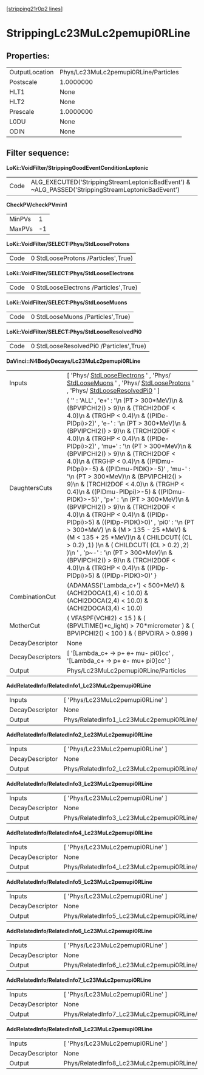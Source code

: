 [[stripping21r0p2 lines]](./stripping21r0p2-leptonic)

# StrippingLc23MuLc2pemupi0RLine

## Properties:

|                |                                      |
|----------------|--------------------------------------|
| OutputLocation | Phys/Lc23MuLc2pemupi0RLine/Particles |
| Postscale      | 1.0000000                            |
| HLT1           | None                                 |
| HLT2           | None                                 |
| Prescale       | 1.0000000                            |
| L0DU           | None                                 |
| ODIN           | None                                 |

## Filter sequence:

**LoKi::VoidFilter/StrippingGoodEventConditionLeptonic**

|      |                                                                                                   |
|------|---------------------------------------------------------------------------------------------------|
| Code | ALG_EXECUTED('StrippingStreamLeptonicBadEvent') & \~ALG_PASSED('StrippingStreamLeptonicBadEvent') |

**CheckPV/checkPVmin1**

|        |     |
|--------|-----|
| MinPVs | 1   |
| MaxPVs | -1  |

**LoKi::VoidFilter/SELECT:Phys/StdLooseProtons**

|      |                                     |
|------|-------------------------------------|
| Code | 0 StdLooseProtons /Particles',True) |

**LoKi::VoidFilter/SELECT:Phys/StdLooseElectrons**

|      |                                       |
|------|---------------------------------------|
| Code | 0 StdLooseElectrons /Particles',True) |

**LoKi::VoidFilter/SELECT:Phys/StdLooseMuons**

|      |                                   |
|------|-----------------------------------|
| Code | 0 StdLooseMuons /Particles',True) |

**LoKi::VoidFilter/SELECT:Phys/StdLooseResolvedPi0**

|      |                                         |
|------|-----------------------------------------|
| Code | 0 StdLooseResolvedPi0 /Particles',True) |

**DaVinci::N4BodyDecays/Lc23MuLc2pemupi0RLine**

|                  |                                                                                                                                                                                                                                                                                                                                                                                                                                                                                                                                                                                                                                                                                                                                                                                                                                                                                                                                                                                                      |
|------------------|------------------------------------------------------------------------------------------------------------------------------------------------------------------------------------------------------------------------------------------------------------------------------------------------------------------------------------------------------------------------------------------------------------------------------------------------------------------------------------------------------------------------------------------------------------------------------------------------------------------------------------------------------------------------------------------------------------------------------------------------------------------------------------------------------------------------------------------------------------------------------------------------------------------------------------------------------------------------------------------------------|
| Inputs           | [ 'Phys/ [StdLooseElectrons](./stripping21r0p2-stdlooseelectrons) ' , 'Phys/ [StdLooseMuons](./stripping21r0p2-stdloosemuons) ' , 'Phys/ [StdLooseProtons](./stripping21r0p2-stdlooseprotons) ' , 'Phys/ [StdLooseResolvedPi0](./stripping21r0p2-stdlooseresolvedpi0) ' ]                                                                                                                                                                                                                                                                                                                                                                                                                                                                                                                                                                                                                                                                                                                          |
| DaughtersCuts    | { '' : 'ALL' , 'e+' : '\n (PT \> 300\*MeV)\n & (BPVIPCHI2() \> 9)\n & (TRCHI2DOF \< 4.0)\n & (TRGHP \< 0.4)\n & ((PIDe-PIDpi)\>2)' , 'e-' : '\n (PT \> 300\*MeV)\n & (BPVIPCHI2() \> 9)\n & (TRCHI2DOF \< 4.0)\n & (TRGHP \< 0.4)\n & ((PIDe-PIDpi)\>2)' , 'mu+' : '\n (PT \> 300\*MeV)\n & (BPVIPCHI2() \> 9)\n & (TRCHI2DOF \< 4.0)\n & (TRGHP \< 0.4)\n & ((PIDmu-PIDpi)\>-5) & ((PIDmu-PIDK)\>-5)' , 'mu-' : '\n (PT \> 300\*MeV)\n & (BPVIPCHI2() \> 9)\n & (TRCHI2DOF \< 4.0)\n & (TRGHP \< 0.4)\n & ((PIDmu-PIDpi)\>-5) & ((PIDmu-PIDK)\>-5)' , 'p+' : '\n (PT \> 300\*MeV)\n & (BPVIPCHI2() \> 9)\n & (TRCHI2DOF \< 4.0)\n & (TRGHP \< 0.4)\n & ((PIDp-PIDpi)\>5) & ((PIDp-PIDK)\>0)' , 'pi0' : '\n (PT \> 300\*MeV) \n & (M \> 135 - 25 \*MeV) & (M \< 135 + 25 \*MeV)\n & ( CHILDCUT( (CL \> 0.2) ,1) )\n & ( CHILDCUT( (CL \> 0.2) ,2) )\n ' , 'p\~-' : '\n (PT \> 300\*MeV)\n & (BPVIPCHI2() \> 9)\n & (TRCHI2DOF \< 4.0)\n & (TRGHP \< 0.4)\n & ((PIDp-PIDpi)\>5) & ((PIDp-PIDK)\>0)' } |
| CombinationCut   | (ADAMASS('Lambda_c+') \< 500\*MeV) & (ACHI2DOCA(1,4) \< 10.0) & (ACHI2DOCA(2,4) \< 10.0) & (ACHI2DOCA(3,4) \< 10.0)                                                                                                                                                                                                                                                                                                                                                                                                                                                                                                                                                                                                                                                                                                                                                                                                                                                                                  |
| MotherCut        | ( VFASPF(VCHI2) \< 15 ) & ( (BPVLTIME()\*c_light) \> 70\*micrometer ) & ( BPVIPCHI2() \< 100 ) & ( BPVDIRA \> 0.999 )                                                                                                                                                                                                                                                                                                                                                                                                                                                                                                                                                                                                                                                                                                                                                                                                                                                                                |
| DecayDescriptor  | None                                                                                                                                                                                                                                                                                                                                                                                                                                                                                                                                                                                                                                                                                                                                                                                                                                                                                                                                                                                                 |
| DecayDescriptors | [ '[Lambda_c+ -\> p+ e+ mu- pi0]cc' , '[Lambda_c+ -\> p+ e- mu+ pi0]cc' ]                                                                                                                                                                                                                                                                                                                                                                                                                                                                                                                                                                                                                                                                                                                                                                                                                                                                                                                      |
| Output           | Phys/Lc23MuLc2pemupi0RLine/Particles                                                                                                                                                                                                                                                                                                                                                                                                                                                                                                                                                                                                                                                                                                                                                                                                                                                                                                                                                                 |

**AddRelatedInfo/RelatedInfo1_Lc23MuLc2pemupi0RLine**

|                 |                                                   |
|-----------------|---------------------------------------------------|
| Inputs          | [ 'Phys/Lc23MuLc2pemupi0RLine' ]                |
| DecayDescriptor | None                                              |
| Output          | Phys/RelatedInfo1_Lc23MuLc2pemupi0RLine/Particles |

**AddRelatedInfo/RelatedInfo2_Lc23MuLc2pemupi0RLine**

|                 |                                                   |
|-----------------|---------------------------------------------------|
| Inputs          | [ 'Phys/Lc23MuLc2pemupi0RLine' ]                |
| DecayDescriptor | None                                              |
| Output          | Phys/RelatedInfo2_Lc23MuLc2pemupi0RLine/Particles |

**AddRelatedInfo/RelatedInfo3_Lc23MuLc2pemupi0RLine**

|                 |                                                   |
|-----------------|---------------------------------------------------|
| Inputs          | [ 'Phys/Lc23MuLc2pemupi0RLine' ]                |
| DecayDescriptor | None                                              |
| Output          | Phys/RelatedInfo3_Lc23MuLc2pemupi0RLine/Particles |

**AddRelatedInfo/RelatedInfo4_Lc23MuLc2pemupi0RLine**

|                 |                                                   |
|-----------------|---------------------------------------------------|
| Inputs          | [ 'Phys/Lc23MuLc2pemupi0RLine' ]                |
| DecayDescriptor | None                                              |
| Output          | Phys/RelatedInfo4_Lc23MuLc2pemupi0RLine/Particles |

**AddRelatedInfo/RelatedInfo5_Lc23MuLc2pemupi0RLine**

|                 |                                                   |
|-----------------|---------------------------------------------------|
| Inputs          | [ 'Phys/Lc23MuLc2pemupi0RLine' ]                |
| DecayDescriptor | None                                              |
| Output          | Phys/RelatedInfo5_Lc23MuLc2pemupi0RLine/Particles |

**AddRelatedInfo/RelatedInfo6_Lc23MuLc2pemupi0RLine**

|                 |                                                   |
|-----------------|---------------------------------------------------|
| Inputs          | [ 'Phys/Lc23MuLc2pemupi0RLine' ]                |
| DecayDescriptor | None                                              |
| Output          | Phys/RelatedInfo6_Lc23MuLc2pemupi0RLine/Particles |

**AddRelatedInfo/RelatedInfo7_Lc23MuLc2pemupi0RLine**

|                 |                                                   |
|-----------------|---------------------------------------------------|
| Inputs          | [ 'Phys/Lc23MuLc2pemupi0RLine' ]                |
| DecayDescriptor | None                                              |
| Output          | Phys/RelatedInfo7_Lc23MuLc2pemupi0RLine/Particles |

**AddRelatedInfo/RelatedInfo8_Lc23MuLc2pemupi0RLine**

|                 |                                                   |
|-----------------|---------------------------------------------------|
| Inputs          | [ 'Phys/Lc23MuLc2pemupi0RLine' ]                |
| DecayDescriptor | None                                              |
| Output          | Phys/RelatedInfo8_Lc23MuLc2pemupi0RLine/Particles |
